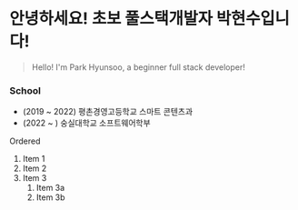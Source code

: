 # 안녕하세요! 초보 풀스택개발자 박현수입니다!  
> Hello! I'm Park Hyunsoo, a beginner full stack developer!

### School 
* (2019 ~ 2022) 평촌경영고등학교 스마트 콘텐츠과  
* (2022 ~ ) 숭실대학교 소프트웨어학부 

Ordered 
1. Item 1 
1. Item 2 
1. Item 3 
    1. Item 3a 
    1. Item 3b


<!--
**hyunsoopark4/hyunsoopark4** is a ✨ _special_ ✨ repository because its `README.md` (this file) appears on your GitHub profile.

Here are some ideas to get you started:

- 🔭 I’m currently working on ...
- 🌱 I’m currently learning ...
- 👯 I’m looking to collaborate on ...
- 🤔 I’m looking for help with ...
- 💬 Ask me about ...
- 📫 How to reach me: ...
- 😄 Pronouns: ...
- ⚡ Fun fact: ...
-->
